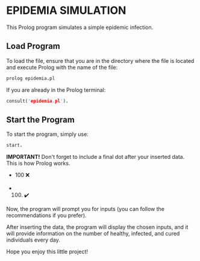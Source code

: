 # EPIDEMIA SIMULATION #

This Prolog program simulates a simple epidemic infection.

## Load Program ##

To load the file, ensure that you are in the directory where the file is located and execute Prolog with the name of the file:

```prolog
prolog epidemia.pl
```

If you are already in the Prolog terminal:

```prolog
consult('epidemia.pl').
```

## Start the Program ##

To start the program, simply use:

```prolog
start.
```

**IMPORTANT!** Don't forget to include a final dot after your inserted data. This is how Prolog works.

- 100 :x:
<br></br>
- 100. :heavy_check_mark:

Now, the program will prompt you for inputs (you can follow the recommendations if you prefer). 

After inserting the data, the program will display the chosen inputs, and it will provide information on the number of healthy, infected, and cured individuals every day.

Hope you enjoy this little project!